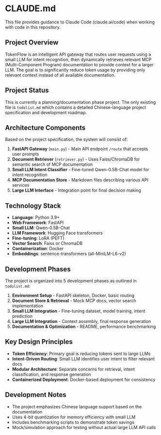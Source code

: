 # CLAUDE.md

This file provides guidance to Claude Code (claude.ai/code) when working with code in this repository.

## Project Overview

TokenFlow is an intelligent API gateway that routes user requests using a small LLM for intent recognition, then dynamically retrieves relevant MCP (Multi-Component Program) documentation to provide context for a larger LLM. The goal is to significantly reduce token usage by providing only relevant context instead of all available documentation.

## Project Status

This is currently a planning/documentation phase project. The only existing file is `todolist.md` which contains a detailed Chinese-language project specification and development roadmap.

## Architecture Components

Based on the project specification, the system will consist of:

1. **FastAPI Gateway** (`main.py`) - Main API endpoint `/route` that accepts user prompts
2. **Document Retriever** (`retriever.py`) - Uses Faiss/ChromaDB for semantic search of MCP documentation
3. **Small LLM Intent Classifier** - Fine-tuned Qwen-0.5B-Chat model for intent recognition
4. **MCP Documentation Store** - Markdown files describing various API services
5. **Large LLM Interface** - Integration point for final decision making

## Technology Stack

- **Language**: Python 3.9+
- **Web Framework**: FastAPI
- **Small LLM**: Qwen-0.5B-Chat
- **LLM Framework**: Hugging Face transformers
- **Fine-tuning**: LoRA (PEFT)
- **Vector Search**: Faiss or ChromaDB
- **Containerization**: Docker
- **Embeddings**: sentence-transformers (all-MiniLM-L6-v2)

## Development Phases

The project is organized into 5 development phases as outlined in `todolist.md`:

1. **Environment Setup** - FastAPI skeleton, Docker, basic routing
2. **Document Store & Retrieval** - Mock MCP docs, vector search implementation
3. **Small LLM Integration** - Fine-tuning dataset, model training, intent prediction
4. **Large LLM Integration** - Context assembly, final response generation
5. **Documentation & Optimization** - README, performance benchmarking

## Key Design Principles

- **Token Efficiency**: Primary goal is reducing tokens sent to large LLMs
- **Intent-Driven Routing**: Small LLM identifies user intent to filter relevant docs
- **Modular Architecture**: Separate concerns for retrieval, intent classification, and response generation
- **Containerized Deployment**: Docker-based deployment for consistency

## Development Notes

- The project emphasizes Chinese language support based on the documentation
- Uses 4-bit quantization for memory efficiency with small LLM
- Includes benchmarking scripts to demonstrate token savings
- Mock/simulation approach for testing without actual large LLM API calls